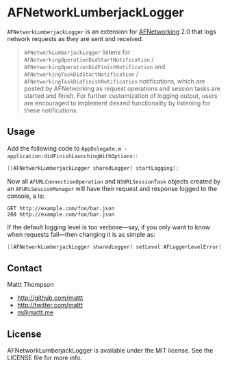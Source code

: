 # AFNetworkLumberjackLogger

`AFNetworkLumberjackLogger` is an extension for [AFNetworking](http://github.com/AFNetworking/AFNetworking/) 2.0 that logs network requests as they are sent and received.

> `AFNetworkLumberjackLogger` listens for `AFNetworkingOperationDidStartNotification` / `AFNetworkingOperationDidFinishNotification` and `AFNetworkingTaskDidStartNotification` / `AFNetworkingTaskDidFinishNotification` notifications, which are posted by AFNetworking as request operations and session tasks are started and finish. For further customization of logging output, users are encouraged to implement desired functionality by listening for these notifications.

## Usage

Add the following code to `AppDelegate.m -application:didFinishLaunchingWithOptions:`:

``` objective-c
[[AFNetworkLumberjackLogger sharedLogger] startLogging];
```

Now all `AFURLConnectionOperation` and `NSURLSessionTask` objects created by an `AFURLSessionManager` will have their request and response logged to the console, a la:

```
GET http://example.com/foo/bar.json
200 http://example.com/foo/bar.json
```

If the default logging level is too verbose—say, if you only want to know when requests fail—then changing it is as simple as:

``` objective-c
[[AFNetworkLumberjackLogger sharedLogger] setLevel:AFLoggerLevelError];
```

## Contact

Mattt Thompson

- http://github.com/mattt
- http://twitter.com/mattt
- m@mattt.me

## License

AFNetworkLumberjackLogger is available under the MIT license. See the LICENSE file for more info.
